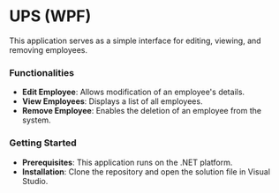# UPS (WPF)

This application serves as a simple interface for editing, viewing, and removing employees.

### Functionalities
- **Edit Employee**: Allows modification of an employee's details.
- **View Employees**: Displays a list of all employees.
- **Remove Employee**: Enables the deletion of an employee from the system.

### Getting Started
- **Prerequisites**: This application runs on the .NET platform.
- **Installation**: Clone the repository and open the solution file in Visual Studio.
